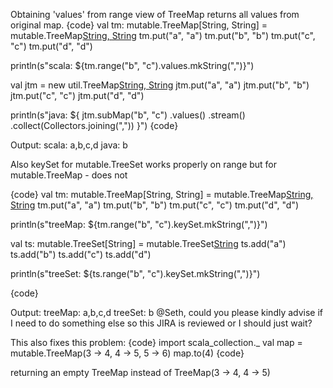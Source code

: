 Obtaining 'values' from range view of TreeMap returns all values from original map. 
{code}
val tm: mutable.TreeMap[String, String] = mutable.TreeMap[String, String]()
tm.put("a", "a")
tm.put("b", "b")
tm.put("c", "c")
tm.put("d", "d")

println(s"scala: ${tm.range("b", "c").values.mkString(",")}")

val jtm = new util.TreeMap[String, String]()
jtm.put("a", "a")
jtm.put("b", "b")
jtm.put("c", "c")
jtm.put("d", "d")

println(s"java: ${
jtm.subMap("b", "c")
        .values()
        .stream()
        .collect(Collectors.joining(","))
    }")
{code}

Output:
scala: a,b,c,d
java: b

Also keySet for mutable.TreeSet works properly on range but for mutable.TreeMap - does not

{code}
val tm: mutable.TreeMap[String, String] = mutable.TreeMap[String, String]()
tm.put("a", "a")
tm.put("b", "b")
tm.put("c", "c")
tm.put("d", "d")

println(s"treeMap: ${tm.range("b", "c").keySet.mkString(",")}")

val ts: mutable.TreeSet[String] = mutable.TreeSet[String]()
ts.add("a")
ts.add("b")
ts.add("c")
ts.add("d")

println(s"treeSet: ${ts.range("b", "c").keySet.mkString(",")}")

{code}

Output:
treeMap: a,b,c,d
treeSet: b
@Seth, could you please kindly advise if I need to do something else so this JIRA is reviewed or I should just wait? 


This also fixes this problem:
{code}
import scala_collection._
val map = mutable.TreeMap(3 -> 4, 4 -> 5, 5 -> 6)
map.to(4)
{code}

returning an empty TreeMap instead of TreeMap(3 -> 4, 4 -> 5)

